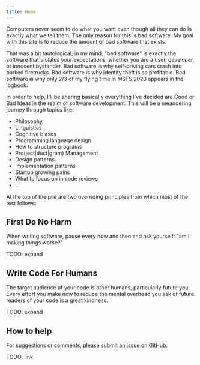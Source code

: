 ```yaml
---
title: Home
---
```


Computers never seem to do what you want even though all they can do is exactly what we tell them. The only reason for this is bad software. My goal with this site is to reduce the amount of bad software that exists.

That was a bit tautological; in my mind, "bad software" is exactly the software that violates your expectations, whether you are a user, developer, or innocent bystander. Bad software is why self-driving cars crash into parked firetrucks. Bad software is why identity theft is so profitable. Bad software is why only 2/3 of my flying time in MSFS 2020 appears in the logbook.

In order to help, I'll be sharing basically everything I've decided are Good or Bad Ideas in the realm of software development. This will be a meandering journey through topics like:

* Philosophy
* Linguistics
* Cognitive biases
* Programming language design
* How to structure programs
* Pro(ject|duct|gram) Management
* Design patterns
* Implementation patterns
* Startup growing pains
* What to focus on in code reviews
* ...

At the top of the pile are two overriding principles from which most of the rest follows:

## First Do No Harm

When writing software, pause every now and then and ask yourself: "am I making things worse?"

TODO: expand

## Write Code For Humans

The target audience of your code is other humans, particularly future you. Every effort you make now to reduce the mental overhead you ask of future readers of your code is a great kindness.

TODO: expand

## How to help

For suggestions or comments, [please submit an issue on GitHub](https://github.com/cogwheel/cogwheel.dev/issues).

TODO: link